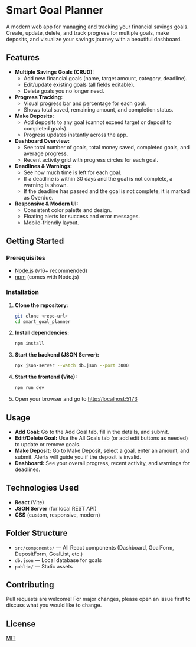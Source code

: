 # Smart Goal Planner

A modern web app for managing and tracking your financial savings goals. Create, update, delete, and track progress for multiple goals, make deposits, and visualize your savings journey with a beautiful dashboard.

## Features

- **Multiple Savings Goals (CRUD):**
  - Add new financial goals (name, target amount, category, deadline).
  - Edit/update existing goals (all fields editable).
  - Delete goals you no longer need.
- **Progress Tracking:**
  - Visual progress bar and percentage for each goal.
  - Shows total saved, remaining amount, and completion status.
- **Make Deposits:**
  - Add deposits to any goal (cannot exceed target or deposit to completed goals).
  - Progress updates instantly across the app.
- **Dashboard Overview:**
  - See total number of goals, total money saved, completed goals, and average progress.
  - Recent activity grid with progress circles for each goal.
- **Deadlines & Warnings:**
  - See how much time is left for each goal.
  - If a deadline is within 30 days and the goal is not complete, a warning is shown.
  - If the deadline has passed and the goal is not complete, it is marked as Overdue.
- **Responsive & Modern UI:**
  - Consistent color palette and design.
  - Floating alerts for success and error messages.
  - Mobile-friendly layout.

## Getting Started

### Prerequisites
- [Node.js](https://nodejs.org/) (v16+ recommended)
- [npm](https://www.npmjs.com/) (comes with Node.js)

### Installation
1. **Clone the repository:**
   ```bash
   git clone <repo-url>
   cd smart_goal_planner
   ```
2. **Install dependencies:**
   ```bash
   npm install
   ```
3. **Start the backend (JSON Server):**
   ```bash
   npx json-server --watch db.json --port 3000
   ```
4. **Start the frontend (Vite):**
   ```bash
   npm run dev
   ```
5. Open your browser and go to [http://localhost:5173](http://localhost:5173)

## Usage
- **Add Goal:** Go to the Add Goal tab, fill in the details, and submit.
- **Edit/Delete Goal:** Use the All Goals tab (or add edit buttons as needed) to update or remove goals.
- **Make Deposit:** Go to Make Deposit, select a goal, enter an amount, and submit. Alerts will guide you if the deposit is invalid.
- **Dashboard:** See your overall progress, recent activity, and warnings for deadlines.

## Technologies Used
- **React** (Vite)
- **JSON Server** (for local REST API)
- **CSS** (custom, responsive, modern)

## Folder Structure
- `src/components/` — All React components (Dashboard, GoalForm, DepositForm, GoalList, etc.)
- `db.json` — Local database for goals
- `public/` — Static assets

## Contributing
Pull requests are welcome! For major changes, please open an issue first to discuss what you would like to change.

## License
[MIT](LICENSE)